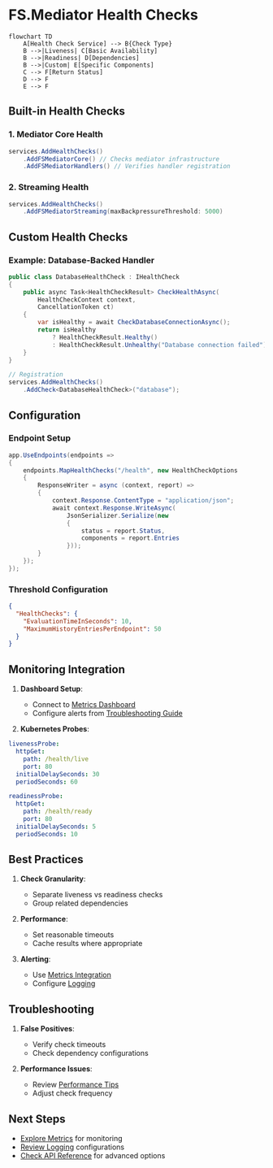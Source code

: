 # FS.Mediator Health Checks

```mermaid
flowchart TD
    A[Health Check Service] --> B{Check Type}
    B -->|Liveness| C[Basic Availability]
    B -->|Readiness| D[Dependencies]
    B -->|Custom| E[Specific Components]
    C --> F[Return Status]
    D --> F
    E --> F
```

## Built-in Health Checks

### 1. Mediator Core Health
```csharp
services.AddHealthChecks()
    .AddFSMediatorCore() // Checks mediator infrastructure
    .AddFSMediatorHandlers() // Verifies handler registration
```

### 2. Streaming Health
```csharp
services.AddHealthChecks()
    .AddFSMediatorStreaming(maxBackpressureThreshold: 5000)
```

## Custom Health Checks

### Example: Database-Backed Handler
```csharp
public class DatabaseHealthCheck : IHealthCheck
{
    public async Task<HealthCheckResult> CheckHealthAsync(
        HealthCheckContext context, 
        CancellationToken ct)
    {
        var isHealthy = await CheckDatabaseConnectionAsync();
        return isHealthy 
            ? HealthCheckResult.Healthy()
            : HealthCheckResult.Unhealthy("Database connection failed");
    }
}

// Registration
services.AddHealthChecks()
    .AddCheck<DatabaseHealthCheck>("database");
```

## Configuration

### Endpoint Setup
```csharp
app.UseEndpoints(endpoints =>
{
    endpoints.MapHealthChecks("/health", new HealthCheckOptions
    {
        ResponseWriter = async (context, report) =>
        {
            context.Response.ContentType = "application/json";
            await context.Response.WriteAsync(
                JsonSerializer.Serialize(new
                {
                    status = report.Status,
                    components = report.Entries
                }));
        }
    });
});
```

### Threshold Configuration
```json
{
  "HealthChecks": {
    "EvaluationTimeInSeconds": 10,
    "MaximumHistoryEntriesPerEndpoint": 50
  }
}
```

## Monitoring Integration

1. **Dashboard Setup**:
   - Connect to [Metrics Dashboard](../monitoring/metrics.md)
   - Configure alerts from [Troubleshooting Guide](../monitoring/troubleshooting.md)

2. **Kubernetes Probes**:
```yaml
livenessProbe:
  httpGet:
    path: /health/live
    port: 80
  initialDelaySeconds: 30
  periodSeconds: 60

readinessProbe:
  httpGet:
    path: /health/ready
    port: 80
  initialDelaySeconds: 5
  periodSeconds: 10
```

## Best Practices

1. **Check Granularity**:
   - Separate liveness vs readiness checks
   - Group related dependencies

2. **Performance**:
   - Set reasonable timeouts
   - Cache results where appropriate

3. **Alerting**:
   - Use [Metrics Integration](../monitoring/metrics.md)
   - Configure [Logging](../monitoring/logging.md)

## Troubleshooting

1. **False Positives**:
   - Verify check timeouts
   - Check dependency configurations

2. **Performance Issues**:
   - Review [Performance Tips](../streaming/performance-tips.md)
   - Adjust check frequency

## Next Steps

- [Explore Metrics](../monitoring/metrics.md) for monitoring
- [Review Logging](../monitoring/logging.md) configurations
- [Check API Reference](../../api-reference/configuration.md) for advanced options